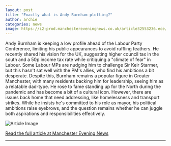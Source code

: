 ```yaml
---
layout: post
title: "Exactly what is Andy Burnham plotting?"
author: archie
categories: news
image: https://i2-prod.manchestereveningnews.co.uk/article32553236.ece/ALTERNATES/s1200/0_image-6_result.jpg
---
```

Andy Burnham is keeping a low profile ahead of the Labour Party Conference, limiting his public appearances to avoid ruffling feathers. He recently shared his vision for the UK, suggesting higher council tax in the south and a 50p income tax rate while critiquing a "climate of fear" in Labour. Some Labour MPs are nudging him to challenge Sir Keir Starmer, but this hasn't sat well with the PM's allies, who find his ambitions a bit desperate. Despite this, Burnham remains a popular figure in Greater Manchester, with many residents backing him for leadership, seeing him as a relatable dad-type. He rose to fame standing up for the North during the pandemic and has become a bit of a cultural icon. However, there are issues back home that need addressing, like homelessness and transport strikes. While he insists he's committed to his role as mayor, his political ambitions raise eyebrows, and the question remains whether he can juggle both aspirations and responsibilities effectively.

![Article Image](https://i2-prod.manchestereveningnews.co.uk/article32553236.ece/ALTERNATES/s1200/0_image-6_result.jpg)

[Read the full article at Manchester Evening News](https://www.manchestereveningnews.co.uk/news/greater-manchester-news/exactly-what-andy-burnham-plotting-32553185)

---
